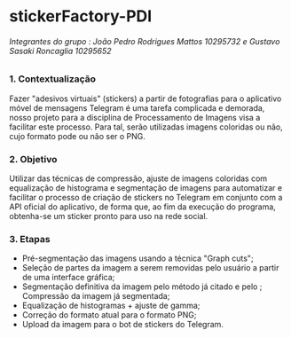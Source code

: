 # stickerFactory-PDI
###### Integrantes do grupo : João Pedro Rodrigues Mattos 10295732 e Gustavo Sasaki Roncaglia 10295652

### 1. Contextualização
Fazer "adesivos virtuais" (stickers) a partir de fotografias para o aplicativo móvel de mensagens Telegram é uma tarefa complicada e demorada, nosso projeto para a disciplina de Processamento de Imagens visa a facilitar este processo. Para tal, serão utilizadas imagens coloridas ou não, cujo formato pode ou não ser o PNG.

### 2. Objetivo 
Utilizar das técnicas de compressão, ajuste de imagens coloridas com equalização de histograma e segmentação de imagens para automatizar e facilitar o processo de criação de stickers no Telegram em conjunto com a API oficial do aplicativo, de forma que, ao fim da execução do programa, obtenha-se um sticker pronto para uso na rede social. 

### 3. Etapas
- Pré-segmentação das imagens usando a técnica "Graph cuts";
- Seleção de partes da imagem a serem removidas pelo usuário a partir de uma interface gráfica; 
- Segmentação definitiva da imagem pelo método já citado e pelo ; Compressão da imagem já segmentada; 
- Equalização de histogramas + ajuste de gamma; 
- Correção do formato atual para o formato PNG; 
- Upload da imagem para o bot de stickers do Telegram.
